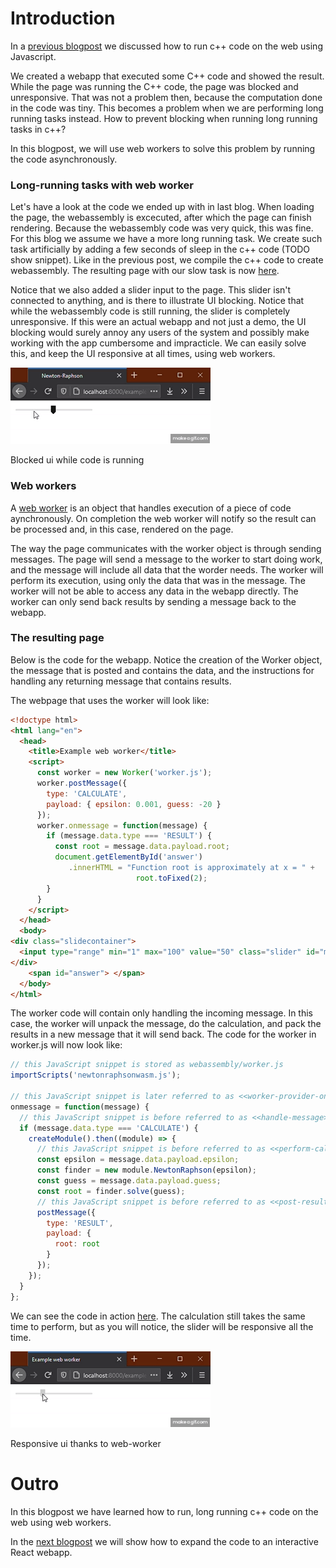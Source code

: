 # Introduction
In a [previous blogpost](../js-webapp/README.md) we discussed how to run c++ code on the web using Javascript.

We created a webapp that executed some C++ code and showed the result. While the page was running the C++ code, the page was blocked and unresponsive. That was not a problem then, because the computation done in the code was tiny. This becomes a problem when we are performing long running tasks instead. How to prevent blocking when running long running tasks in c++?

In this blogpost, we will use web workers to solve this problem by running the code asynchronously.

### Long-running tasks with web worker

Let's have a look at the code we ended up with in last blog. When loading the page, the webassembly is excecuted, after which the page can finish rendering. Because the webassembly code was very quick, this was fine. For this blog we assume we have a more long running task. We create such task artificially by adding a few seconds of sleep in the c++ code (TODO show snippet). Like in the previous post, we compile the c++ code to create webassembly. The resulting page with our slow task is now [here](https://nlesc-jcer.github.io/run-cpp-on-web/js-webapp-async/example-blocking.html).

Notice that we also added a slider input to the page. This slider isn't connected to anything, and is there to illustrate UI blocking. Notice that while the webassembly code is still running, the slider is completely unresponsive. If this were an actual webapp and not just a demo, the UI blocking would surely annoy any users of the system and possibly make working with the app cumbersome and impracticle. We can easily solve this, and keep the UI responsive at all times, using web workers.

![blocking ui](blocking.gif)

Blocked ui while code is running

### Web workers

A [web worker](https://developer.mozilla.org/en-US/docs/Web/API/Web_Workers_API) is an object that handles execution of a piece of code aynchronously. On completion the web worker will notify so the result can be processed and, in this case, rendered on the page. 


The way the page communicates with the worker object is through sending messages. The page will send a message to the worker to start doing work, and the message will include all data that the worder needs. The worker will perform its execution, using only the data that was in the message. The worker will not be able to access any data in the webapp directly. The worker can only send back results by sending a message back to the webapp. 

### The resulting page

Below is the code for the webapp. Notice the creation of the Worker object, the message that is posted and contains the data, and the instructions for handling any returning message that contains results. 

The webpage that uses the worker will look like:
```html
<!doctype html>
<html lang="en">
  <head>
    <title>Example web worker</title>
    <script>
      const worker = new Worker('worker.js');
      worker.postMessage({
        type: 'CALCULATE',
        payload: { epsilon: 0.001, guess: -20 }
      });
      worker.onmessage = function(message) {
        if (message.data.type === 'RESULT') {
          const root = message.data.payload.root;
          document.getElementById('answer')
		     .innerHTML = "Function root is approximately at x = " +
                            root.toFixed(2);
        }
      }
    </script>
  </head>
  <body>
<div class="slidecontainer">
  <input type="range" min="1" max="100" value="50" class="slider" id="myRange">
</div>
    <span id="answer"> </span>
  </body>
</html>
```

The worker code will contain only handling the incoming message. In this case, the worker will unpack the message, do the calculation, and pack the results in a new message that it will send back.
The code for the worker in worker.js will now look like:
```js
// this JavaScript snippet is stored as webassembly/worker.js
importScripts('newtonraphsonwasm.js');

// this JavaScript snippet is later referred to as <<worker-provider-onmessage>>
onmessage = function(message) {
  // this JavaScript snippet is before referred to as <<handle-message>>
  if (message.data.type === 'CALCULATE') {
    createModule().then((module) => {
      // this JavaScript snippet is before referred to as <<perform-calc-in-worker>>
      const epsilon = message.data.payload.epsilon;
      const finder = new module.NewtonRaphson(epsilon);
      const guess = message.data.payload.guess;
      const root = finder.solve(guess);
      // this JavaScript snippet is before referred to as <<post-result>>
      postMessage({
        type: 'RESULT',
        payload: {
          root: root
        }
      });
    });
  }
};
```

We can see the code in action [here](https://nlesc-jcer.github.io/run-cpp-on-web/js-webapp-async/example-web-worker.html). The calculation still takes the same time to perform, but as you will notice, the slider will be responsive all the time.

![responsive ui](web-worker.gif)

Responsive ui thanks to web-worker

# Outro
In this blogpost we have learned how to run, long running c++ code on the web using web workers.

In the [next blogpost](../js-react/README.md) we will show how to expand the code to an interactive React webapp.
